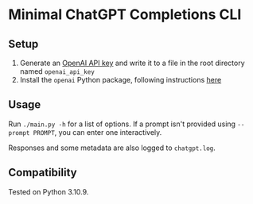 # Minimal ChatGPT Completions CLI

## Setup

1. Generate an [OpenAI API key](https://beta.openai.com/account/api-keys) and write it to a file in the root directory named `openai_api_key`
2. Install the `openai` Python package, following instructions [here](https://beta.openai.com/docs/libraries/python-bindings)

## Usage

Run `./main.py -h` for a list of options. If a prompt isn't provided using `--prompt PROMPT`, you can enter one interactively.

Responses and some metadata are also logged to `chatgpt.log`.

## Compatibility

Tested on Python 3.10.9.
